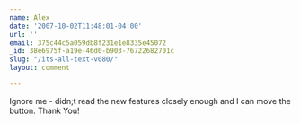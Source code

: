 ```yaml
---
name: Alex
date: '2007-10-02T11:48:01-04:00'
url: ''
email: 375c44c5a059db8f231e1e8335e45072
_id: 38e6975f-a19e-46d0-b903-76722682701c
slug: "/its-all-text-v080/"
layout: comment

---
```


Ignore me - didn;t read the new features closely enough and I can move the button.  Thank You!
